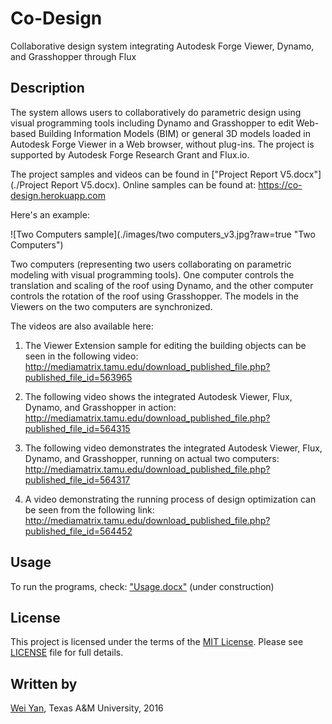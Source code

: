 # Co-Design

Collaborative design system integrating Autodesk Forge Viewer, Dynamo, and Grasshopper through Flux

## Description

The system allows users to collaboratively do parametric design using visual programming tools including Dynamo and Grasshopper to edit Web-based Building Information Models (BIM) or general 3D models loaded in Autodesk Forge Viewer in a Web browser, without plug-ins. The project is supported by Autodesk Forge Research Grant and Flux.io.

The project samples and videos can be found in ["Project Report V5.docx"](./Project Report V5.docx). Online samples can be found at:
https://co-design.herokuapp.com

Here's an example:

![Two Computers sample](./images/two computers_v3.jpg?raw=true "Two Computers")

Two computers (representing two users collaborating on parametric modeling with visual programming tools). One computer controls the translation and scaling of the roof using Dynamo, and the other computer controls the rotation of the roof using Grasshopper. The models in the Viewers on the two computers are synchronized. 

The videos are also available here:

1. The Viewer Extension sample for editing the building objects can be seen in the following video:
http://mediamatrix.tamu.edu/download_published_file.php?published_file_id=563965 

2. The following video shows the integrated Autodesk Viewer, Flux, Dynamo, and Grasshopper in action:
http://mediamatrix.tamu.edu/download_published_file.php?published_file_id=564315 

3. The following video demonstrates the integrated Autodesk Viewer, Flux, Dynamo, and Grasshopper, running on actual two computers:
http://mediamatrix.tamu.edu/download_published_file.php?published_file_id=564317

4. A video demonstrating the running process of design optimization can be seen from the following link:
http://mediamatrix.tamu.edu/download_published_file.php?published_file_id=564452 

## Usage

To run the programs, check: ["Usage.docx"](./Usage.docx) (under construction)

## License

This project is licensed under the terms of the [MIT License](https://opensource.org/licenses/MIT). Please see [LICENSE](./LICENSE) file for full details.

## Written by
[Wei Yan](http://bim-sim.org/wyan/index.html), 
Texas A&M University, 2016

